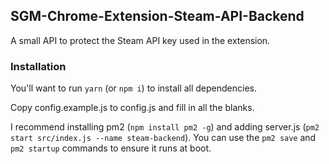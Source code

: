 ## SGM-Chrome-Extension-Steam-API-Backend
A small API to protect the Steam API key used in the extension.

### Installation
You'll want to run `yarn` (or `npm i`) to install all dependencies.

Copy config.example.js to config.js and fill in all the blanks.

I recommend installing pm2 (`npm install pm2 -g`) and adding server.js (`pm2 start src/index.js --name steam-backend`). You can use the `pm2 save` and `pm2 startup` commands to ensure it runs at boot.
